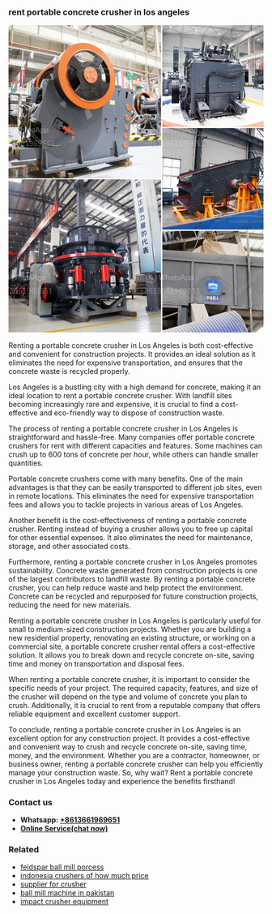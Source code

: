 <h3>rent portable concrete crusher in los angeles</h3><img src='1708408514.jpg' alt=''><p>Renting a portable concrete crusher in Los Angeles is both cost-effective and convenient for construction projects. It provides an ideal solution as it eliminates the need for expensive transportation, and ensures that the concrete waste is recycled properly.</p><p>Los Angeles is a bustling city with a high demand for concrete, making it an ideal location to rent a portable concrete crusher. With landfill sites becoming increasingly rare and expensive, it is crucial to find a cost-effective and eco-friendly way to dispose of construction waste.</p><p>The process of renting a portable concrete crusher in Los Angeles is straightforward and hassle-free. Many companies offer portable concrete crushers for rent with different capacities and features. Some machines can crush up to 600 tons of concrete per hour, while others can handle smaller quantities.</p><p>Portable concrete crushers come with many benefits. One of the main advantages is that they can be easily transported to different job sites, even in remote locations. This eliminates the need for expensive transportation fees and allows you to tackle projects in various areas of Los Angeles.</p><p>Another benefit is the cost-effectiveness of renting a portable concrete crusher. Renting instead of buying a crusher allows you to free up capital for other essential expenses. It also eliminates the need for maintenance, storage, and other associated costs.</p><p>Furthermore, renting a portable concrete crusher in Los Angeles promotes sustainability. Concrete waste generated from construction projects is one of the largest contributors to landfill waste. By renting a portable concrete crusher, you can help reduce waste and help protect the environment. Concrete can be recycled and repurposed for future construction projects, reducing the need for new materials.</p><p>Renting a portable concrete crusher in Los Angeles is particularly useful for small to medium-sized construction projects. Whether you are building a new residential property, renovating an existing structure, or working on a commercial site, a portable concrete crusher rental offers a cost-effective solution. It allows you to break down and recycle concrete on-site, saving time and money on transportation and disposal fees.</p><p>When renting a portable concrete crusher, it is important to consider the specific needs of your project. The required capacity, features, and size of the crusher will depend on the type and volume of concrete you plan to crush. Additionally, it is crucial to rent from a reputable company that offers reliable equipment and excellent customer support.</p><p>To conclude, renting a portable concrete crusher in Los Angeles is an excellent option for any construction project. It provides a cost-effective and convenient way to crush and recycle concrete on-site, saving time, money, and the environment. Whether you are a contractor, homeowner, or business owner, renting a portable concrete crusher can help you efficiently manage your construction waste. So, why wait? Rent a portable concrete crusher in Los Angeles today and experience the benefits firsthand!</p><h3>Contact us</h3><ul><li><strong>Whatsapp:&nbsp;<a href="https://wa.me/8613661969651">+8613661969651</a></strong></li><li><a href="https://swt.shibang-china.com/?git&amp;zhl&amp;rent portable concrete crusher in los angeles"><strong>Online Service(chat now)</strong></a></li></ul><h3>Related</h3><ul><li><a href='feldspar ball mill porcess.md'>feldspar ball mill porcess</a></li><li><a href='indonesia crushers of how much price.md'>indonesia crushers of how much price</a></li><li><a href='supplier for crusher.md'>supplier for crusher</a></li><li><a href='ball mill machine in pakistan.md'>ball mill machine in pakistan</a></li><li><a href='impact crusher equipment.md'>impact crusher equipment</a></li></ul>